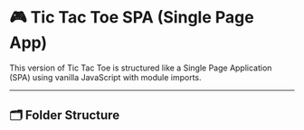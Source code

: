 # 🎮 Tic Tac Toe SPA (Single Page App)

This version of Tic Tac Toe is structured like a Single Page Application (SPA) using vanilla JavaScript with module imports.

---

## 🗂 Folder Structure

